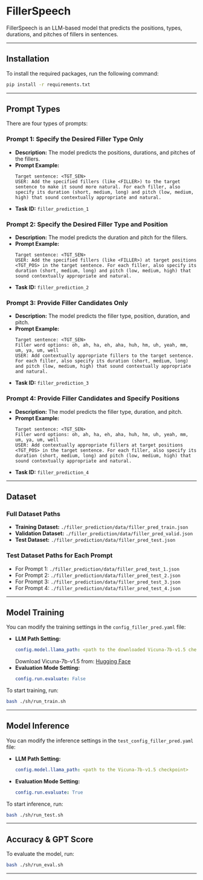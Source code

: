 # FillerSpeech

FillerSpeech is an LLM-based model that predicts the positions, types, durations, and pitches of fillers in sentences.

---

## Installation

To install the required packages, run the following command:
```bash
pip install -r requirements.txt
```

---

## Prompt Types

There are four types of prompts:

### Prompt 1: Specify the Desired Filler Type Only
- **Description:** The model predicts the positions, durations, and pitches of the fillers.
- **Prompt Example:**
  ```
  Target sentence: <TGT_SEN>
  USER: Add the specified fillers (like <FILLER>) to the target sentence to make it sound more natural. For each filler, also specify its duration (short, medium, long) and pitch (low, medium, high) that sound contextually appropriate and natural.
  ```
- **Task ID:** `filler_prediction_1`

### Prompt 2: Specify the Desired Filler Type and Position
- **Description:** The model predicts the duration and pitch for the fillers.
- **Prompt Example:**
  ```
  Target sentence: <TGT_SEN>
  USER: Add the specified fillers (like <FILLER>) at target positions <TGT_POS> in the target sentence. For each filler, also specify its duration (short, medium, long) and pitch (low, medium, high) that sound contextually appropriate and natural.
  ```
- **Task ID:** `filler_prediction_2`

### Prompt 3: Provide Filler Candidates Only
- **Description:** The model predicts the filler type, position, duration, and pitch.
- **Prompt Example:**
  ```
  Target sentence: <TGT_SEN>
  Filler word options: oh, ah, ha, eh, aha, huh, hm, uh, yeah, mm, um, ya, um, well
  USER: Add contextually appropriate fillers to the target sentence. For each filler, also specify its duration (short, medium, long) and pitch (low, medium, high) that sound contextually appropriate and natural.
  ```
- **Task ID:** `filler_prediction_3`

### Prompt 4: Provide Filler Candidates and Specify Positions
- **Description:** The model predicts the filler type, duration, and pitch.
- **Prompt Example:**
  ```
  Target sentence: <TGT_SEN>
  Filler word options: oh, ah, ha, eh, aha, huh, hm, uh, yeah, mm, um, ya, um, well
  USER: Add contextually appropriate fillers at target positions <TGT_POS> in the target sentence. For each filler, also specify its duration (short, medium, long) and pitch (low, medium, high) that sound contextually appropriate and natural.
  ```
- **Task ID:** `filler_prediction_4`

---

## Dataset

### Full Dataset Paths
- **Training Dataset:** `./filler_prediction/data/filler_pred_train.json`
- **Validation Dataset:** `./filler_prediction/data/filler_pred_valid.json`
- **Test Dataset:** `./filler_prediction/data/filler_pred_test.json`

### Test Dataset Paths for Each Prompt
- For Prompt 1: `./filler_prediction/data/filler_pred_test_1.json`
- For Prompt 2: `./filler_prediction/data/filler_pred_test_2.json`
- For Prompt 3: `./filler_prediction/data/filler_pred_test_3.json`
- For Prompt 4: `./filler_prediction/data/filler_pred_test_4.json`

---

## Model Training

You can modify the training settings in the `config_filler_pred.yaml` file:
- **LLM Path Setting:**
  ```yaml
  config.model.llama_path: <path to the downloaded Vicuna-7b-v1.5 checkpoint>
  ```
  Download Vicuna-7b-v1.5 from: [Hugging Face](https://huggingface.co/lmsys/vicuna-7b-v1.5)
- **Evaluation Mode Setting:**
  ```yaml
  config.run.evaluate: False
  ```

To start training, run:
```bash
bash ./sh/run_train.sh
```

---

## Model Inference

You can modify the inference settings in the `test_config_filler_pred.yaml` file:
- **LLM Path Setting:**
  ```yaml
  config.model.llama_path: <path to the Vicuna-7b-v1.5 checkpoint>
  ```
- **Evaluation Mode Setting:**
  ```yaml
  config.run.evaluate: True
  ```

To start inference, run:
```bash
bash ./sh/run_test.sh
```
---

## Accuracy & GPT Score

To evaluate the model, run:
```bash
bash ./sh/run_eval.sh
```

---